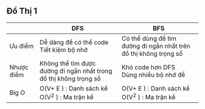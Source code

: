 ## Đồ Thị 1

|| DFS | BFS| 
| --- | --- | --- |
| Ưu điểm | Dễ dàng để có thể code </br> Tiết kiệm bộ nhớ | Có thể dùng để tìm đường đi ngắn nhất trên đồ thị không trọng số |
| Nhược điểm | Không thể tìm được đường đi ngắn nhất trong đồ thị không trọng số | Khó code hơn DFS </br> Dùng nhiều bộ nhớ để | 
| Big O | O(V+ E ) : Danh sách kề </br> O(V<sup>2</sup> ) : Ma trận kề |  O(V+ E ) : Danh sách kề </br> O(V<sup>2</sup> ) : Ma trận kề |
